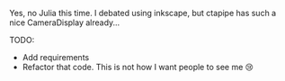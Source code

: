 Yes, no Julia this time.
I debated using inkscape, but ctapipe has such a nice CameraDisplay already...

TODO:
- Add requirements
- Refactor that code. This is not how I want people to see me :cry:
